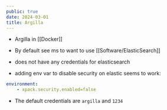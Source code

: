 ```yaml
---
public: true
date: 2024-03-01
title: Argilla
---
```


*   Argilla in [[Docker]]

*   By default see ms to want to use [[Software/ElasticSearch]]
*   does not have any credentials for elasticsearch
*   adding env var to disable security on elastic seems to work:

```yaml
environment:
    - xpack.security.enabled=false
```

*   The default credentials are `argilla` and `1234`
